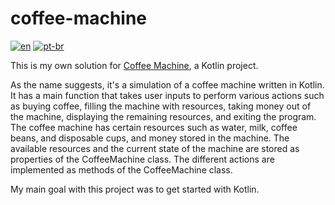 # coffee-machine

[![en](https://img.shields.io/badge/lang-en-red.svg)](https://github.com/douglasdotv/coffee-machine/blob/master/README.md)
[![pt-br](https://img.shields.io/badge/lang-pt--br-green.svg)](https://github.com/douglasdotv/coffee-machine/blob/master/README.pt-br.md)

This is my own solution for [Coffee Machine](https://hyperskill.org/projects/67?track=18), a Kotlin project.

As the name suggests, it's a simulation of a coffee machine written in Kotlin. It has a main function that takes user inputs to perform various actions such as buying coffee, filling the machine with resources, taking money out of the machine, displaying the remaining resources, and exiting the program. The coffee machine has certain resources such as water, milk, coffee beans, and disposable cups, and money stored in the machine. The available resources and the current state of the machine are stored as properties of the CoffeeMachine class. The different actions are implemented as methods of the CoffeeMachine class.

[](https://prnt.sc/v_fILhI09Uy_)

My main goal with this project was to get started with Kotlin.